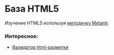 # База HTML5
Изучение HTML5 используя [методичку Metanit](https://metanit.com/web/html5/).

### Интересное:
- [Валидатор html-разметки](https://validator.w3.org/#validate_by_input)